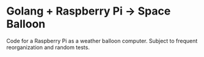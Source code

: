 Golang + Raspberry Pi -> Space Balloon
======================================

Code for a Raspberry Pi as a weather balloon computer. Subject to frequent reorganization and random tests.
